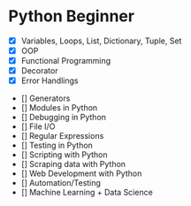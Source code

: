 # Python Beginner

- [x] Variables, Loops, List, Dictionary, Tuple, Set
- [x] OOP
- [x] Functional Programming
- [x] Decorator
- [x] Error Handlings
- [] Generators
- [] Modules in Python
- [] Debugging in Python
- [] File I/O
- [] Regular Expressions
- [] Testing in Python
- [] Scripting with Python
- [] Scraping data with Python
- [] Web Development with Python
- [] Automation/Testing
- [] Machine Learning + Data Science
